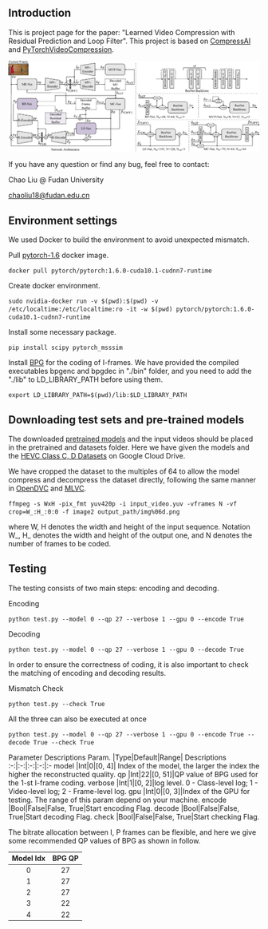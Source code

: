 ## Introduction
This is project page for the paper: "Learned Video Compression with Residual Prediction and Loop Filter". This project is based on [CompressAI](https://github.com/InterDigitalInc/CompressAI) and [PyTorchVideoCompression](https://github.com/ZhihaoHu/PyTorchVideoCompression).

![ ](fig/model.png)

If you have any question or find any bug, feel free to contact:

Chao Liu @ Fudan University

chaoliu18@fudan.edu.cn

## Environment settings
We used Docker to build the environment to avoid unexpected mismatch.

Pull [pytorch-1.6](https://hub.docker.com/r/pytorch/pytorch) docker image.

    docker pull pytorch/pytorch:1.6.0-cuda10.1-cudnn7-runtime

Create docker environment.

    sudo nvidia-docker run -v $(pwd):$(pwd) -v /etc/localtime:/etc/localtime:ro -it -w $(pwd) pytorch/pytorch:1.6.0-cuda10.1-cudnn7-runtime

Install some necessary package.

    pip install scipy pytorch_msssim

Install [BPG](https://bellard.org/bpg/) for the coding of I-frames. We have provided the compiled executables bpgenc and bpgdec in "./bin" folder, and you need to add the "./lib" to LD_LIBRARY_PATH before using them.

    export LD_LIBRARY_PATH=$(pwd)/lib:$LD_LIBRARY_PATH

## Downloading test sets and pre-trained models

The downloaded [pretrained models](https://drive.google.com/drive/folders/14KlBG9Hzxj9N54fcISqyA4F97k91VU2v?usp=sharing) and the input videos should be placed in the pretrained and datasets folder. Here we have given the models and the [HEVC Class C, D Datasets](https://drive.google.com/drive/folders/1eig9qBw7qS60fNJvAqjmfsVv60DotX94?usp=sharing) on Google Cloud Drive.

We have cropped the dataset to the multiples of 64 to allow the model compress and decompress the dataset directly, following the same manner in [OpenDVC](https://github.com/RenYang-home/OpenDVC) and [MLVC](https://github.com/JianpingLin/M-LVC_CVPR2020).

    ffmpeg -s WxH -pix_fmt yuv420p -i input_video.yuv -vframes N -vf crop=W_:H_:0:0 -f image2 output_path/img%06d.png
where W, H denotes the width and height of the input sequence. Notation W_, H_ denotes the width and height of the output one, and N denotes the number of frames to be coded.

## Testing
The testing consists of two main steps: encoding and decoding.

Encoding

    python test.py --model 0 --qp 27 --verbose 1 --gpu 0 --encode True
Decoding

    python test.py --model 0 --qp 27 --verbose 1 --gpu 0 --decode True
In order to ensure the correctness of coding, it is also important to check the matching of encoding and decoding results.

Mismatch Check

    python test.py --check True
All the three can also be executed at once

    python test.py --model 0 --qp 27 --verbose 1 --gpu 0 --encode True --decode True --check True

Parameter Descriptions
Param. |Type|Default|Range| Descriptions
:-:|:-:|:-:|:-:|:-
model |Int|0|[0, 4]| Index of the model, the larger the index the higher the reconstructed quality.
qp |Int|22|[0, 51]|QP value of BPG used for the 1-st I-frame coding.
verbose |Int|1|[0, 2]|log level. 0 - Class-level log; 1 - Video-level log; 2 - Frame-level log.
gpu |Int|0|[0, 3]|Index of the GPU for testing. The range of this param depend on your machine.
encode |Bool|False|False, True|Start encoding Flag.
decode |Bool|False|False, True|Start decoding Flag.
check |Bool|False|False, True|Start checking Flag.


The bitrate allocation between I, P frames can be flexible, and here we give some recommended QP values of BPG as shown in follow.

Model Idx| BPG QP
:-:|:-:
0 |27
1 |27
2 |27
3 |22
4 |22